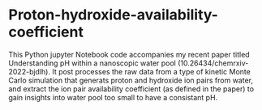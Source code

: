 # Proton-hydroxide-availability-coefficient
This Python jupyter Notebook code accompanies my recent paper titled Understanding pH within a nanoscopic water pool (10.26434/chemrxiv-2022-bjdlh).
It post processes the raw data from a type of kinetic Monte Carlo simulation that generats proton and hydroxide ion pairs from water, and extract the ion pair availability coefficient (as defined in the paper) to gain insights into water pool too small to have a consistant pH. 
